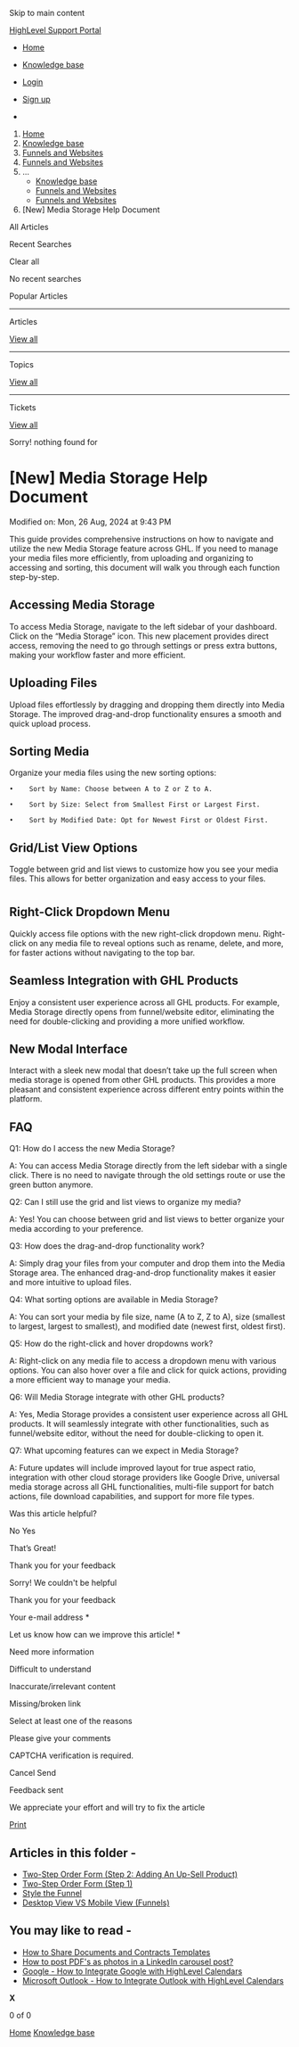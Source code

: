 Skip to main content

[ HighLevel Support Portal ](https://help.gohighlevel.com)

  * [ Home ](/support/home)
  * [ Knowledge base ](/support/solutions)

  * [Login](/support/login)
  * [Sign up](/support/signup)
  * 

  1. [Home](/support/home)
  2. [Knowledge base](/support/solutions)
  3. [Funnels and Websites](/support/solutions/155000000128)
  4. [Funnels and Websites](/support/solutions/folders/48000666011)
  5. ... 
     * [Knowledge base](/support/solutions)
     * [Funnels and Websites](/support/solutions/155000000128)
     * [Funnels and Websites](/support/solutions/folders/48000666011)
  6. [New] Media Storage Help Document

All  Articles 

Recent Searches

Clear all

No recent searches

Popular Articles

* * *

Articles

[View all](/support/search/solutions)

* * *

Topics

[View all](/support/search/topics)

* * *

Tickets

[View all](/support/search/tickets)

Sorry! nothing found for   

# [New] Media Storage Help Document

Modified on: Mon, 26 Aug, 2024 at 9:43 PM

This guide provides comprehensive instructions on how to navigate and utilize the new Media Storage feature across GHL. If you need to manage your media files more efficiently, from uploading and organizing to accessing and sorting, this document will walk you through each function step-by-step.  

## Accessing Media Storage

To access Media Storage, navigate to the left sidebar of your dashboard. Click on the “Media Storage” icon. This new placement provides direct access, removing the need to go through settings or press extra buttons, making your workflow faster and more efficient.

## Uploading Files

Upload files effortlessly by dragging and dropping them directly into Media Storage. The improved drag-and-drop functionality ensures a smooth and quick upload process.

## Sorting Media

Organize your media files using the new sorting options:

    •    Sort by Name: Choose between A to Z or Z to A.

    •    Sort by Size: Select from Smallest First or Largest First.

    •    Sort by Modified Date: Opt for Newest First or Oldest First.

## Grid/List View Options

Toggle between grid and list views to customize how you see your media files. This allows for better organization and easy access to your files.

#   

## Right-Click Dropdown Menu

Quickly access file options with the new right-click dropdown menu. Right-click on any media file to reveal options such as rename, delete, and more, for faster actions without navigating to the top bar.

## Seamless Integration with GHL Products

Enjoy a consistent user experience across all GHL products. For example, Media Storage directly opens from funnel/website editor, eliminating the need for double-clicking and providing a more unified workflow.

## New Modal Interface

Interact with a sleek new modal that doesn’t take up the full screen when media storage is opened from other GHL products. This provides a more pleasant and consistent experience across different entry points within the platform.

## FAQ

Q1: How do I access the new Media Storage?

A: You can access Media Storage directly from the left sidebar with a single click. There is no need to navigate through the old settings route or use the green button anymore.

Q2: Can I still use the grid and list views to organize my media?

A: Yes! You can choose between grid and list views to better organize your media according to your preference.

Q3: How does the drag-and-drop functionality work?

A: Simply drag your files from your computer and drop them into the Media Storage area. The enhanced drag-and-drop functionality makes it easier and more intuitive to upload files.

Q4: What sorting options are available in Media Storage?

A: You can sort your media by file size, name (A to Z, Z to A), size (smallest to largest, largest to smallest), and modified date (newest first, oldest first).

Q5: How do the right-click and hover dropdowns work?

A: Right-click on any media file to access a dropdown menu with various options. You can also hover over a file and click for quick actions, providing a more efficient way to manage your media.

Q6: Will Media Storage integrate with other GHL products?

A: Yes, Media Storage provides a consistent user experience across all GHL products. It will seamlessly integrate with other functionalities, such as funnel/website editor, without the need for double-clicking to open it.

Q7: What upcoming features can we expect in Media Storage?

A: Future updates will include improved layout for true aspect ratio, integration with other cloud storage providers like Google Drive, universal media storage across all GHL functionalities, multi-file support for batch actions, file download capabilities, and support for more file types.

Was this article helpful?

No  Yes 

That’s Great!

Thank you for your feedback

Sorry! We couldn't be helpful

Thank you for your feedback

Your e-mail address *

Let us know how can we improve this article! *

Need more information 

Difficult to understand 

Inaccurate/irrelevant content 

Missing/broken link 

Select at least one of the reasons 

Please give your comments 

CAPTCHA verification is required. 

Cancel  Send 

Feedback sent

We appreciate your effort and will try to fix the article

[Print](javascript:print\(\))

## Articles in this folder -

  * [Two-Step Order Form (Step 2: Adding An Up-Sell Product)](/support/solutions/articles/48000980306-two-step-order-form-step-2-adding-an-up-sell-product-)
  * [Two-Step Order Form (Step 1)](/support/solutions/articles/48000980307-two-step-order-form-step-1-)
  * [Style the Funnel](/support/solutions/articles/48000980309-style-the-funnel)
  * [Desktop View VS Mobile View (Funnels)](/support/solutions/articles/48000980310-desktop-view-vs-mobile-view-funnels-)

## You may like to read -

  * [How to Share Documents and Contracts Templates](/support/solutions/articles/155000002658-how-to-share-documents-and-contracts-templates)
  * [How to post PDF's as photos in a LinkedIn carousel post?](/support/solutions/articles/155000004058-how-to-post-pdf-s-as-photos-in-a-linkedin-carousel-post-)
  * [Google - How to Integrate Google with HighLevel Calendars](/support/solutions/articles/155000002369-google-how-to-integrate-google-with-highlevel-calendars)
  * [Microsoft Outlook - How to Integrate Outlook with HighLevel Calendars](/support/solutions/articles/155000002371-microsoft-outlook-how-to-integrate-outlook-with-highlevel-calendars)

**X**

0 of 0 []()

[Home](/support/home) [Knowledge base](/support/solutions)
